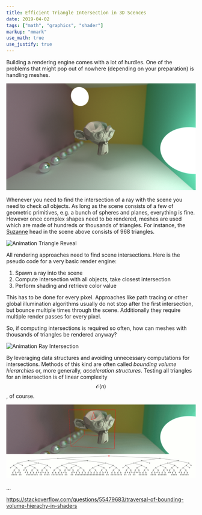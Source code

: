 ```yaml
---
title: Efficient Triangle Intersection in 3D Scences
date: 2019-04-02
tags: ["math", "graphics", "shader"]
markup: "mmark"
use_math: true
use_justify: true
---
```


Building a rendering engine comes with a lot of hurdles. One of the problems that might pop out of nowhere (depending on your preparation) is handling meshes.

<!--more-->

![Scene](data/animation0.png)

Whenever you need to find the intersection of a ray with the scene you need to check _all_ objects. As long as the scene consists of a few of geometric primitives, e.g. a bunch of spheres and planes, everything is fine. However once complex shapes need to be rendered, meshes are used which are made of hundreds or thousands of triangles. For instance, the [Suzanne](https://en.wikipedia.org/wiki/Blender_(software)#Suzanne,_the_%22monkey%22_mascot) head in the scene above consists of 968 triangles.


![Animation Triangle Reveal](data/animation2_50ms_v2_cropped.gif)


All rendering approaches need to find scene intersections. Here is the pseudo code for a very basic render engine:


1. Spawn a ray into the scene
2. Compute intersection with all objects, take closest intersection
3. Perform shading and retrieve color value


This has to be done for every pixel. Approaches like path tracing or other global illumination algorithms usually do not stop after the first intersection, but bounce multiple times through the scene. Additionally they require multiple render passes for every pixel.

So, if computing intersections is required so often, how can meshes with thousands of triangles be rendered anyway?


![Animation Ray Intersection](data/animation1_50ms_v5_cropped.gif)


By leveraging data structures and avoiding unnecessary computations for intersections. Methods of this kind are often called _bounding volume hierarchies_ or, more generally, _acceleration structures_. Testing all triangles for an intersection is of linear complexity $$\mathcal{O}(n)$$, of course.



![Animation BVH Intersection](data/animation3_500ms_with_tree_v2.gif)


...

https://stackoverflow.com/questions/55479683/traversal-of-bounding-volume-hierachy-in-shaders
